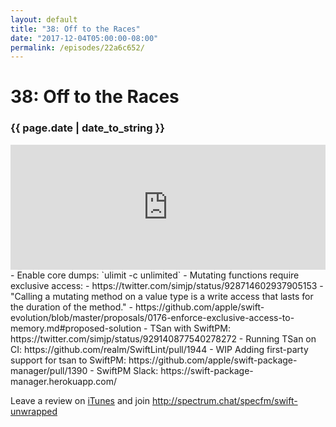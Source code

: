 ```yaml
---
layout: default
title: "38: Off to the Races"
date: "2017-12-04T05:00:00-08:00"
permalink: /episodes/22a6c652/
---
```


# 38: Off to the Races

### {{ page.date | date_to_string }}

<iframe frameBorder="0" height="200px" scrolling="no" seamless src="https://player.simplecast.com/3b3a3df2-823c-44f1-a729-b71332353d91" width="100%"></iframe>
<br/>
- Enable core dumps: `ulimit -c unlimited`
- Mutating functions require exclusive access:
  - https://twitter.com/simjp/status/928714602937905153
  - "Calling a mutating method on a value type is a write access that lasts for the duration of the method."
  - https://github.com/apple/swift-evolution/blob/master/proposals/0176-enforce-exclusive-access-to-memory.md#proposed-solution
- TSan with SwiftPM: https://twitter.com/simjp/status/929140877540278272
- Running TSan on CI: https://github.com/realm/SwiftLint/pull/1944
- WIP Adding first-party support for tsan to SwiftPM: https://github.com/apple/swift-package-manager/pull/1390
- SwiftPM Slack: https://swift-package-manager.herokuapp.com/

Leave a review on [iTunes](https://itunes.apple.com/us/podcast/swift-unwrapped/id1209817203?mt=2) and join http://spectrum.chat/specfm/swift-unwrapped
